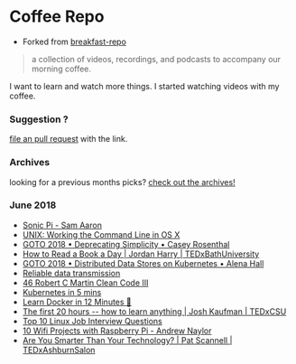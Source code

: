 # Coffee Repo #

* Forked from [breakfast-repo](https://github.com/ashleygwilliams/breakfast-repo)

> a collection of videos, recordings, and podcasts to accompany our morning coffee.

I want to learn and watch more things. I started watching videos with my coffee.

### Suggestion ?

[file an pull request](https://github.com/christopher-burke/coffee-repo/pulls) with the link.

### Archives

looking for a previous months picks? [check out the archives!](https://github.com/christopher-burke/coffee-repo/tree/coffee-repo/archives/)

### June 2018

* [Sonic Pi - Sam Aaron](https://youtu.be/UrfqA7ShYE0)
* [UNIX: Working the Command Line in OS X](https://youtu.be/eSLFB5rxSco)
* [GOTO 2018 • Deprecating Simplicity • Casey Rosenthal](https://youtu.be/DtRy79jIsS8)
* [How to Read a Book a Day | Jordan Harry | TEDxBathUniversity](https://youtu.be/e2-ahs905MQ)
* [GOTO 2018 • Distributed Data Stores on Kubernetes • Alena Hall](https://youtu.be/SoaLsshJA8s)
* [Reliable data transmission](https://youtu.be/eq5YpKHXJDM)
* [46 Robert C Martin Clean Code III](https://youtu.be/QedpQjxBPMA)
* [Kubernetes in 5 mins](https://youtu.be/PH-2FfFD2PU)
* [Learn Docker in 12 Minutes 🐳](https://youtu.be/YFl2mCHdv24)
* [The first 20 hours -- how to learn anything | Josh Kaufman | TEDxCSU](https://youtu.be/5MgBikgcWnY)
* [Top 10 Linux Job Interview Questions](https://youtu.be/l0QGLMwR-lY)
* [10 Wifi Projects with Raspberry Pi - Andrew Naylor](https://youtu.be/swmJpbloOMs)
* [Are You Smarter Than Your Technology? | Pat Scannell | TEDxAshburnSalon](https://youtu.be/xI4u3fn7HQs)

